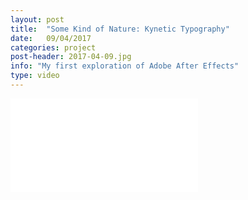 ```yaml
---
layout: post
title:  "Some Kind of Nature: Kynetic Typography"
date:   09/04/2017
categories: project
post-header: 2017-04-09.jpg
info: "My first exploration of Adobe After Effects"
type: video
---
```

<div class="video">
  <iframe src="//www.youtube.com/embed/9IWBuDBsD8s" frameborder="0" allowfullscreen></iframe>
</div>
